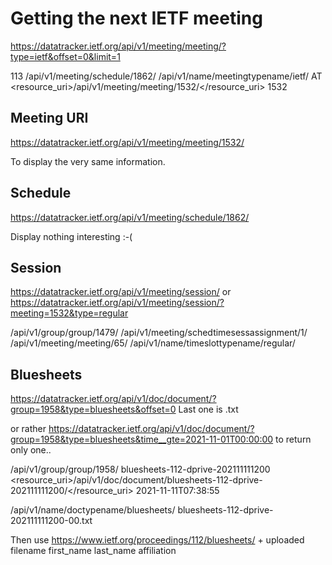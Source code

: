 # Getting the next IETF meeting

https://datatracker.ietf.org/api/v1/meeting/meeting/?type=ietf&offset=0&limit=1

<number>113</number>
<schedule>/api/v1/meeting/schedule/1862/</schedule>
<type>/api/v1/name/meetingtypename/ietf/</type>
<country>AT</country>
<resource_uri>/api/v1/meeting/meeting/1532/</resource_uri>
<id type="integer">1532</id>

## Meeting URI
https://datatracker.ietf.org/api/v1/meeting/meeting/1532/

To display the very same information.

## Schedule
https://datatracker.ietf.org/api/v1/meeting/schedule/1862/

Display nothing interesting :-(

## Session
https://datatracker.ietf.org/api/v1/meeting/session/ 
or
https://datatracker.ietf.org/api/v1/meeting/session/?meeting=1532&type=regular

<group>/api/v1/group/group/1479/</group>
<assignments type="list">
<value>/api/v1/meeting/schedtimesessassignment/1/</value>
</assignments>
<meeting>/api/v1/meeting/meeting/65/</meeting>
<type>/api/v1/name/timeslottypename/regular/</type>


## Bluesheets
https://datatracker.ietf.org/api/v1/doc/document/?group=1958&type=bluesheets&offset=0
Last one is .txt

or rather https://datatracker.ietf.org/api/v1/doc/document/?group=1958&type=bluesheets&time__gte=2021-11-01T00:00:00
to return only one..

<group>/api/v1/group/group/1958/</group>
<name>bluesheets-112-dprive-202111111200</name>
<resource_uri>/api/v1/doc/document/bluesheets-112-dprive-202111111200/</resource_uri>
<time>2021-11-11T07:38:55</time>
<title>Bluesheets IETF112: dprive : Thu 12:00</title>
<type>/api/v1/name/doctypename/bluesheets/</type>
<uploaded_filename>bluesheets-112-dprive-202111111200-00.txt</uploaded_filename>

Then use https://www.ietf.org/proceedings/112/bluesheets/ + uploaded filename
first_name <spc> last_name <tab> affiliation <crlf>
